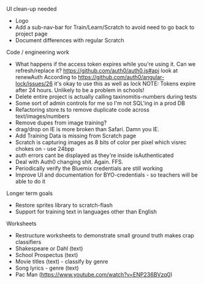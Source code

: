 UI clean-up needed
* Logo
* Add a sub-nav-bar for Train/Learn/Scratch to avoid need to go back to project page
* Document differences with regular Scratch

Code / engineering work
* What happens if the access token expires while you're using it. Can we refresh/replace it?
   https://github.com/auth0/auth0.js#api look at renewAuth
   According to https://github.com/auth0/angular-lock/issues/26 it's okay to use this as well as lock
   NOTE: Tokens expire after 24 hours. Unlikely to be a problem in schools!
* Delete entire project is actually calling taxinomitis-numbers during tests
* Some sort of admin controls for me so I'm not SQL'ing in a prod DB
* Refactoring store.ts to remove duplicate code across text/images/numbers
* Remove dupes from image training?
* drag/drop on IE is more broken than Safari. Damn you IE.
* Add Training Data is missing from Scratch page
* Scratch is capturing images as 8 bits of color per pixel which visrec chokes on - use 24bpp
* auth errors cant be displayed as they're inside isAuthenticated
* Deal with Auth0 changing shit. Again. FFS. 
* Periodically verify the Bluemix credentials are still working
* Improve UI and documentation for BYO-credentials - so teachers will be able to do it

Longer term goals
* Restore sprites library to scratch-flash
* Support for training text in languages other than English

Worksheets
* Restructure worksheets to demonstrate small ground truth makes crap classifiers
* Shakespeare or Dahl (text)
* School Prospectus (text)
* Movie titles (text) - classify by genre
* Song lyrics - genre (text)
* Pac Man (https://www.youtube.com/watch?v=ENP236BVzq0)
